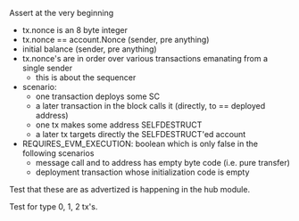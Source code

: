 Assert at the very beginning
- tx.nonce is an 8 byte integer
- tx.nonce == account.Nonce (sender, pre anything)
- initial balance (sender, pre anything)
- tx.nonce's are in order over various transactions emanating from a single sender
	- this is about the sequencer
- scenario:
	- one transaction deploys some SC
	- a later transaction in the block calls it (directly, to == deployed address)
	- one tx makes some address SELFDESTRUCT
	- a later tx targets directly the SELFDESTRUCT'ed account
- REQUIRES_EVM_EXECUTION: boolean which is only false in the following scenarios
	- message call and to address has empty byte code (i.e. pure transfer)
	- deployment transaction whose initialization code is empty

Test that these are as advertized is happening in the hub module.

Test for type 0, 1, 2 tx's.
